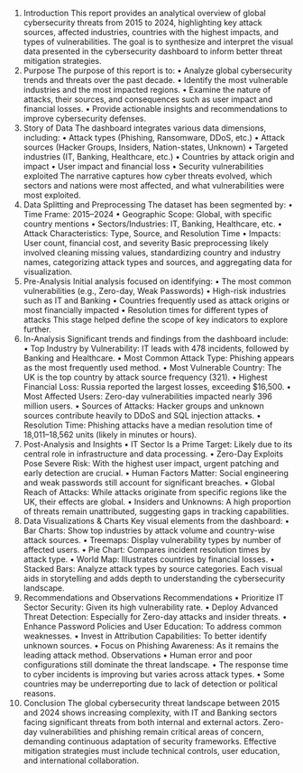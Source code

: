 1. Introduction
This report provides an analytical overview of global cybersecurity threats from 2015 to 2024, highlighting key attack sources, affected industries, countries with the highest impacts, and types of vulnerabilities. The goal is to synthesize and interpret the visual data presented in the cybersecurity dashboard to inform better threat mitigation strategies.
2. Purpose
The purpose of this report is to:
•	Analyze global cybersecurity trends and threats over the past decade.
•	Identify the most vulnerable industries and the most impacted regions.
•	Examine the nature of attacks, their sources, and consequences such as user impact and financial losses.
•	Provide actionable insights and recommendations to improve cybersecurity defenses.
3. Story of Data
The dashboard integrates various data dimensions, including:
•	Attack types (Phishing, Ransomware, DDoS, etc.)
•	Attack sources (Hacker Groups, Insiders, Nation-states, Unknown)
•	Targeted industries (IT, Banking, Healthcare, etc.)
•	Countries by attack origin and impact
•	User impact and financial loss
•	Security vulnerabilities exploited
The narrative captures how cyber threats evolved, which sectors and nations were most affected, and what vulnerabilities were most exploited.
4. Data Splitting and Preprocessing
The dataset has been segmented by:
•	Time Frame: 2015–2024
•	Geographic Scope: Global, with specific country mentions
•	Sectors/Industries: IT, Banking, Healthcare, etc.
•	Attack Characteristics: Type, Source, and Resolution Time
•	Impacts: User count, financial cost, and severity
Basic preprocessing likely involved cleaning missing values, standardizing country and industry names, categorizing attack types and sources, and aggregating data for visualization.
5. Pre-Analysis
Initial analysis focused on identifying:
•	The most common vulnerabilities (e.g., Zero-day, Weak Passwords)
•	High-risk industries such as IT and Banking
•	Countries frequently used as attack origins or most financially impacted
•	Resolution times for different types of attacks
This stage helped define the scope of key indicators to explore further.
6. In-Analysis
Significant trends and findings from the dashboard include:
•	Top Industry by Vulnerability: IT leads with 478 incidents, followed by Banking and Healthcare.
•	Most Common Attack Type: Phishing appears as the most frequently used method.
•	Most Vulnerable Country: The UK is the top country by attack source frequency (321).
•	Highest Financial Loss: Russia reported the largest losses, exceeding $16,500.
•	Most Affected Users: Zero-day vulnerabilities impacted nearly 396 million users.
•	Sources of Attacks: Hacker groups and unknown sources contribute heavily to DDoS and SQL injection attacks.
•	Resolution Time: Phishing attacks have a median resolution time of 18,011–18,562 units (likely in minutes or hours).
7. Post-Analysis and Insights
•	IT Sector Is a Prime Target: Likely due to its central role in infrastructure and data processing.
•	Zero-Day Exploits Pose Severe Risk: With the highest user impact, urgent patching and early detection are crucial.
•	Human Factors Matter: Social engineering and weak passwords still account for significant breaches.
•	Global Reach of Attacks: While attacks originate from specific regions like the UK, their effects are global.
•	Insiders and Unknowns: A high proportion of threats remain unattributed, suggesting gaps in tracking capabilities.
8. Data Visualizations & Charts
Key visual elements from the dashboard:
•	Bar Charts: Show top industries by attack volume and country-wise attack sources.
•	Treemaps: Display vulnerability types by number of affected users.
•	Pie Chart: Compares incident resolution times by attack type.
•	World Map: Illustrates countries by financial losses.
•	Stacked Bars: Analyze attack types by source categories.
Each visual aids in storytelling and adds depth to understanding the cybersecurity landscape.
9. Recommendations and Observations
Recommendations
•	Prioritize IT Sector Security: Given its high vulnerability rate.
•	Deploy Advanced Threat Detection: Especially for Zero-day attacks and insider threats.
•	Enhance Password Policies and User Education: To address common weaknesses.
•	Invest in Attribution Capabilities: To better identify unknown sources.
•	Focus on Phishing Awareness: As it remains the leading attack method.
Observations
•	Human error and poor configurations still dominate the threat landscape.
•	The response time to cyber incidents is improving but varies across attack types.
•	Some countries may be underreporting due to lack of detection or political reasons.
10. Conclusion
The global cybersecurity threat landscape between 2015 and 2024 shows increasing complexity, with IT and Banking sectors facing significant threats from both internal and external actors. Zero-day vulnerabilities and phishing remain critical areas of concern, demanding continuous adaptation of security frameworks. Effective mitigation strategies must include technical controls, user education, and international collaboration.
